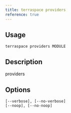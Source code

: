 ```yaml
---
title: terraspace providers
reference: true
---
```


## Usage

    terraspace providers MODULE

## Description

providers


## Options

```
[--verbose], [--no-verbose]  
[--noop], [--no-noop]        
```

